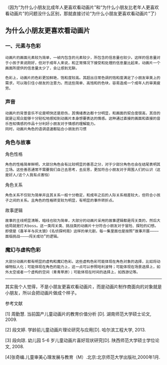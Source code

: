 （因为“为什么小朋友比成年人更喜欢看动画片”和“为什么小朋友比老年人更喜欢看动画片”的问题没什么区别，那就直接讨论“为什么小朋友更喜欢看动画片”了）

## 为什么小朋友更喜欢看动画片

### 一、元素与色彩

    动画片的画面元素较为简单，一帧内包含的元素较少，所包含的信息量也较少。这样的信息量对于小孩子来说刚好，但对于成年人来说，和正常情况下接受和处理的信息量比起来，动画片一个画面所提供的信息量太少了，会让感到无聊。
    
    色彩上，动画片的色彩更加鲜艳，饱和度较高。其超出日常色调的饱和度满足了小朋友审美上的需求，可以吸引住小朋友的注意力。而这些简单、高饱和的色块，容易造成一个成年人的审美疲劳。

### 声音

    动画片的背景音乐不论是明快还是悲伤，其情绪表达都十分明显，和画面的契合度很高，其目的就是让观众能够十分轻松地感知到动画片本身想要表达的情感。这种通过直接的画面和直接的音乐告知情感的作品十分利好小朋友对于情感的理解能力。
    同时，动画片角色的语调语速都贴合小朋友的习惯

### 角色与故事

角色性格
    
    角色的性格简单鲜明，大部分角色会有比较明显的善恶之分，对于少部分角色也会在结尾表明其立场。这些善恶通常不需要我们自己去思考，去反思，更加符合小朋友对于周围人们的认识（这是好人/这个人我有点害怕）

角色关系

    角色关系不仅较为简单并且其关系一般十分稳定，和成年之后的人际关系相差较大，但符合小孩子之间的关系。且角色的性格转变较为明显，有明显的事件转折点。

故事逻辑

    故事的主线明显清晰，暗线也较为简单，大部分的动画片采用的故事逻辑都是闯关类的，然后大结局就是打大boss。这一类闯关类、挑战类的动画片十分符合小朋友对于冒险、探险的幻想。即使是《喜羊羊与灰太狼》《名侦探柯南》这样的单元剧，每一集里面也是按照“故事开展————面临挑战————闯关成功”的逻辑。

### 魔幻与虚构色彩

    大部分动画片都有明显的虚构和魔幻色彩。这些虚构色彩可能体现在角色对象的选择，比如将动植物拟人化；可能体现在角色的能力上，这一点可以参照哈利波特；可能体现在场景选择上，如外太空或者一个虚构的空间（青青草原）；可能体现在时间的选择上，如西游记等。

---

其实我个人觉得，不是小朋友更喜欢看动画片，而是动画片制作商面向的对象就是小朋友，所以会把动画片做成个样子。



参考文献

[1] 周勤慧. 当前国产儿童动画片的教育价值分析 [D]. 湖南师范大学硕士论文, 2009.

[2] 段文婷. 学龄前儿童动画片理论研究与应用[D]. 哈尔滨工程大学, 2013.

[3] 段向琼. 幼儿园 5-6 岁儿童动画片喜好现状研究[D]. 陕西师范大学硕士学位论文, 2008.  

[4]张奇编.儿童审美心理发展与教育（M）.北京:北京师范大学出版社,2000年1月.